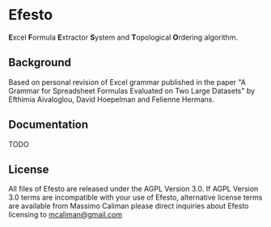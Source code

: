 # Efesto  

**E**xcel **F**ormula **E**xtractor **S**ystem and **T**opological **O**rdering algorithm.


## Background
Based on personal revision of Excel grammar published in the paper 
"A Grammar for Spreadsheet Formulas Evaluated on Two Large Datasets" 
by Efthimia Aivaloglou, David Hoepelman and Felienne Hermans.

## Documentation
TODO 

 ## License
All files of Efesto are released under the AGPL Version 3.0.
If AGPL Version 3.0 terms are incompatible with your use of
Efesto, alternative license terms are available from Massimo Caliman
please direct inquiries about Efesto licensing to mcaliman@gmail.com